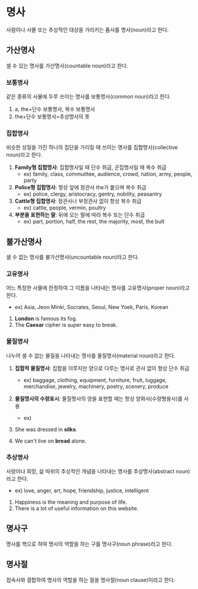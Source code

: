 # 명사
사람이나 사물 또는 추상적인 대상을 가리키는 품사를 명사(noun)라고 한다.


## 가산명사
셀 수 있는 명사를 가산명사(countable noun)라고 한다.

### 보통명사
같은 종류의 사물에 두루 쓰이는 명사를 보통명사(common noun)라고 한다.

1. a, the+단수 보통명사, 복수 보통명사
2. the+단수 보통명사=추상명사의 뜻

### 집합명사
비슷한 성질을 가진 하나의 집단을 가리킬 때 쓰이는 명사를 집합명사(collective noun)라고 한다.

1. <b>Family형 집합명사</b>: 집합명사일 때 단수 취급, 군집명사일 때 복수 취급
   * ex) family, class, commuittee, audience, crowd, nation, army, people, party
2. <b>Police형 집합명사</b>: 항상 앞에 정관사 the가 붙으며 복수 취급
   * ex) police, clergy, aristocracy, gentry, nobility, peasantry 
3. <b>Cattle형 집합명사</b>: 정관사나 부정관사 없이 항상 복수 취급
   * ex) cattle, people, vermin, poultry
4. <b>부분을 표현하는 말</b>: 뒤에 오는 말에 따라 복수 또는 단수 취급
   * ex) part, portion, half, the rest, the majority, most, the bult

## 불가산명사
셀 수 없는 명사를 불가산명사(uncountable noun)라고 한다.

### 고유명사
어느 특정한 사물에 한정하여 그 이름을 나타내는 명사를 고유명사(proper noun)라고 한다.

* ex) Asia, Jeon Minki, Socrates, Seoul, New Yoek, Paris, Korean

1. <b>London</b> is famous its fog. 
2. The <b>Caesar</b> cipher is super easy to break.

### 물질명사
나누어 셀 수 없는 물질을 나타내는 명사를 물질명사(material noun)라고 한다.

1. <b>집합적 물질명사</b>: 집합을 이루지만 양으로 다루는 명사로 관사 없이 항상 단수 취급
   * ex) baggage, clothing, equipment, furniture, fruit, luggage, merchandise, jewelry, machinery, poetry, scenery, produce
2. <b>물질명사의 수량표시</b>: 물질명사의 양을 표현할 때는 항상 양화사(수량형용사)를 사용
   * ex) 

1. She was dressed in <b>silks</b>.
2. We can't live on <b>bread</b> alone.

### 추상명사
사랑이나 희망, 삶 따위의 추상적인 개념을 나타내는 명사를 추상명사(abstract noun)라고 한다.

* ex) love, anger, art, hope, friendship, justice, intelligent

1. Happiness is the meaning and purpose of life.
2. There is a lot of useful information on this website.


## 명사구
명사를 핵으로 하여 명사의 역할을 하는 구를 명사구(noun phrase)라고 한다.


## 명사절
접속사와 결합하여 명사의 역할을 하는 절을 명사절(noun clause)이라고 한다.
